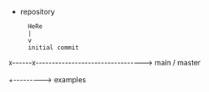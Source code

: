

* repository

        HeRe
        |
        v
        initial commit
x------x---------------------------------> main / master   
        \
         +---------> examples